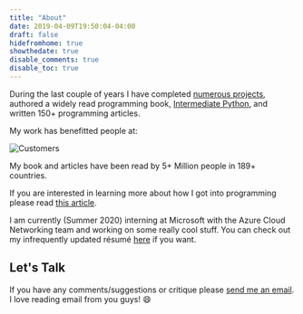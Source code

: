```yaml
---
title: "About"
date: 2019-04-09T19:50:04-04:00
draft: false
hidefromhome: true
showthedate: true
disable_comments: true
disable_toc: true
---
```


During the last couple of years I have completed [numerous projects](https://github.com/yasoob), authored a widely read programming book, [Intermediate Python](https://book.pythontips.com), and written 150+ programming articles.

My work has benefitted people at:

![Customers](/images/customers.png)

My book and articles have been read by 5+ Million people in 189+ countries. 

If you are interested in learning more about how I got into programming please read [this article](https://pythontips.com/2017/12/01/how-i-got-into-programming/).

I am currently (Summer 2020) interning at Microsoft with the Azure Cloud Networking team and working on some really cool stuff. You can check out my infrequently updated résumé [here](/resume.pdf) if you want. 

## Let's Talk

If you have any comments/suggestions or critique please [send me an email](mailto:hi@yasoob.me). I love reading email from you guys! :smile: